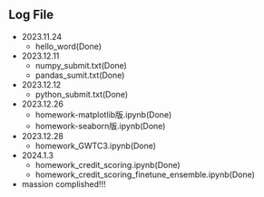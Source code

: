## Log File

- 2023.11.24
    - hello_word(Done)
- 2023.12.11
    - numpy_submit.txt(Done)
    - pandas_sumit.txt(Done)
- 2023.12.12
    - python_submit.txt(Done)
- 2023.12.26
    - homework-matplotlib版.ipynb(Done)
    - homework-seaborn版.ipynb(Done)
- 2023.12.28
    - homework_GWTC3.ipynb(Done)
- 2024.1.3
    - homework_credit_scoring.ipynb(Done)
    - homework_credit_scoring_finetune_ensemble.ipynb(Done)
- massion complished!!!
